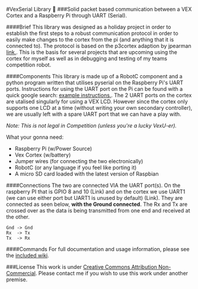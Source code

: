 #VexSerial Library :satellite:
###Solid packet based communication between a VEX Cortex and a Raspberry Pi through UART (Serial).

####Brief
This library was designed as a holiday project in order to establish the first steps to a robust communication protocol in order to easily make changes to the cortex from the pi (and anything that it is connected to). The protocol is based on the p3cortex adaption by jpearman [link.](http://www.vexforum.com/index.php/10032-communicating-between-two-cortex-dual-cortex-robot/0). This is the basis for several projects that are upcoming using the cortex for myself as well as in debugging and testing of my teams competition robot.

####Components
This library is made up of a RobotC component and a python program written that utilises pyserial on the Raspberry Pi's UART ports. Instructions for using the UART port on the Pi can be found with a quick google search: [example instructions.](https://www.google.co.nz/search?q=raspberry+pi+uart&oq=raspberry+pi+uart&aqs=chrome..69i57j69i60j69i59j69i60j69i59j69i60.2736j0j7&sourceid=chrome&ie=UTF-8). The 2 UART ports on the cortex are utalised singularly for using a VEX LCD. However since the cortex only supports one LCD at a time (without writing your own secondary controller), we are usually left with a spare UART port that we can have a play with. 

*Note: This is not legal in Competition (unless you're a lucky VexU-er).*

What your gonna need:
* Raspberry Pi (w/Power Source)
* Vex Cortex (w/battery)
* Jumper wires (for connecting the two electronically)
* RobotC (or any language if you feel like porting it)
* A micro SD card loaded with the latest version of Raspbian

####Connections
The two are connected VIA the UART port(s). On the raspberry PI that is GPIO 8 and 10 (Link) and on the cortex we use UART1 (we can use either port but UART1 is unused by default) (Link). They are connected as seen below, **with the Ground connected**. The Rx and Tx are crossed over as the data is being transmitted from one end and received at the other.

    Gnd -> Gnd
    Rx  -> Tx
    Tx  -> Rx

####Commands
For full documentation and usage information, please see the [included wiki](https://github.com/EvolvedAwesome/VEXSerial/wiki).

###License
This work is under [Creative Commons Attribution Non-Commercial](https://github.com/EvolvedAwesome/VEXSerial/wiki/License). Please contact me if you wish to use this work under another premise.
